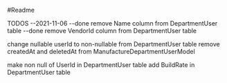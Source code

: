 #Readme

TODOS
--2021-11-06 
--done remove Name column from DepartmentUser table
--done remove VendorId column from DepartmentUser table

change nullable userId to non-nullable from DepartmentUser table
remove createdAt and deletedAt from ManufactureDepartmentUserModel

make non null of UserId in DepartmentUser table
add BuildRate in DepartmentUser table